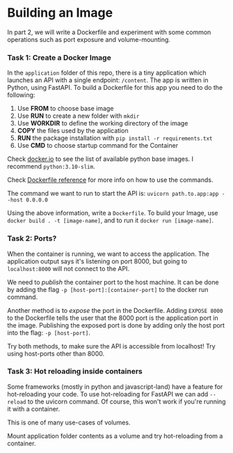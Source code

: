 # Building an Image

In part 2, we will write a Dockerfile and experiment with some common operations such as port exposure and volume-mounting.

### Task 1: Create a Docker Image

In the `application` folder of this repo, there is a tiny application which launches an API with a single endpoint: `/content`. The app is written in Python, using FastAPI. To build a Dockerfile for this app you need to do the following:

1. Use **FROM** to choose base image
2. Use **RUN** to create a new folder with `mkdir`
3. Use **WORKDIR** to define the working directory of the image
4. **COPY** the files used by the application
5. **RUN** the package installation with `pip install -r requirements.txt`
6. Use **CMD** to choose startup command for the Container

Check [docker.io](https://index.docker.io/_/python?tab=description) to see the list of available python base images. I recommend `python:3.10-slim`.

Check [Dockerfile reference](https://docs.docker.com/engine/reference/builder/) for more info on how to use the commands.

The command we want to run to start the API is: `uvicorn path.to.app:app --host 0.0.0.0`

Using the above information, write a `Dockerfile`. To build your Image, use `docker build . -t [image-name]`, and to run it `docker run [image-name]`.

### Task 2: Ports?

When the container is running, we want to access the application. The application output says it's listening on port 8000, but going to `localhost:8000` will not connect to the API.

We need to *publish* the container port to the host machine. It can be done by adding the flag `-p [host-port]:[container-port]` to the docker run command.

Another method is to *expose* the port in the Dockerfile. Adding `EXPOSE 8000` to the Dockerfile tells the user that the 8000 port is the application port in the image. Publishing the exposed port is done by adding only the host port into the flag: `-p [host-port]`.

Try both methods, to make sure the API is accessible from localhost! Try using host-ports other than 8000.

### Task 3: Hot reloading inside containers

Some frameworks (mostly in python and javascript-land) have a feature for hot-reloading your code. To use hot-reloading for FastAPI we can add `--reload` to the uvicorn command. Of course, this won't work if you're running it with a container.

This is one of many use-cases of volumes. 

Mount application folder contents as a volume and try hot-reloading from a container.
